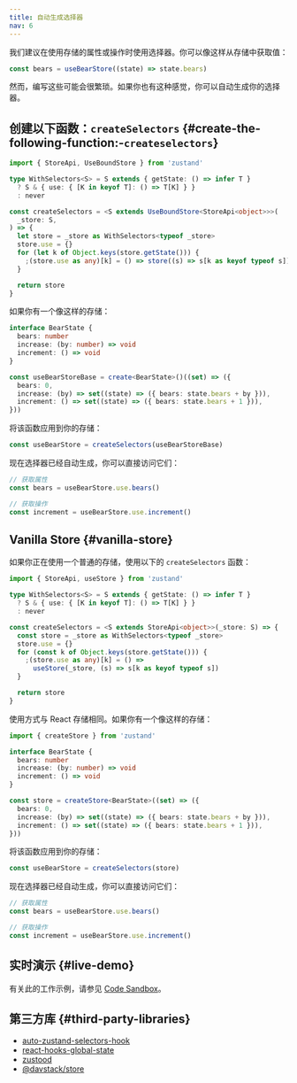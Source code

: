 ```yaml
---
title: 自动生成选择器
nav: 6
---
```


我们建议在使用存储的属性或操作时使用选择器。你可以像这样从存储中获取值：

```typescript
const bears = useBearStore((state) => state.bears)
```

然而，编写这些可能会很繁琐。如果你也有这种感觉，你可以自动生成你的选择器。

## 创建以下函数：`createSelectors` {#create-the-following-function:-`createselectors`}

```typescript
import { StoreApi, UseBoundStore } from 'zustand'

type WithSelectors<S> = S extends { getState: () => infer T }
  ? S & { use: { [K in keyof T]: () => T[K] } }
  : never

const createSelectors = <S extends UseBoundStore<StoreApi<object>>>(
  _store: S,
) => {
  let store = _store as WithSelectors<typeof _store>
  store.use = {}
  for (let k of Object.keys(store.getState())) {
    ;(store.use as any)[k] = () => store((s) => s[k as keyof typeof s])
  }

  return store
}
```

如果你有一个像这样的存储：

```typescript
interface BearState {
  bears: number
  increase: (by: number) => void
  increment: () => void
}

const useBearStoreBase = create<BearState>()((set) => ({
  bears: 0,
  increase: (by) => set((state) => ({ bears: state.bears + by })),
  increment: () => set((state) => ({ bears: state.bears + 1 })),
}))
```

将该函数应用到你的存储：

```typescript
const useBearStore = createSelectors(useBearStoreBase)
```

现在选择器已经自动生成，你可以直接访问它们：

```typescript
// 获取属性
const bears = useBearStore.use.bears()

// 获取操作
const increment = useBearStore.use.increment()
```

## Vanilla Store {#vanilla-store}

如果你正在使用一个普通的存储，使用以下的 `createSelectors` 函数：

```typescript
import { StoreApi, useStore } from 'zustand'

type WithSelectors<S> = S extends { getState: () => infer T }
  ? S & { use: { [K in keyof T]: () => T[K] } }
  : never

const createSelectors = <S extends StoreApi<object>>(_store: S) => {
  const store = _store as WithSelectors<typeof _store>
  store.use = {}
  for (const k of Object.keys(store.getState())) {
    ;(store.use as any)[k] = () =>
      useStore(_store, (s) => s[k as keyof typeof s])
  }

  return store
}
```

使用方式与 React 存储相同。如果你有一个像这样的存储：

```typescript
import { createStore } from 'zustand'

interface BearState {
  bears: number
  increase: (by: number) => void
  increment: () => void
}

const store = createStore<BearState>((set) => ({
  bears: 0,
  increase: (by) => set((state) => ({ bears: state.bears + by })),
  increment: () => set((state) => ({ bears: state.bears + 1 })),
}))
```

将该函数应用到你的存储：

```typescript
const useBearStore = createSelectors(store)
```

现在选择器已经自动生成，你可以直接访问它们：

```typescript
// 获取属性
const bears = useBearStore.use.bears()

// 获取操作
const increment = useBearStore.use.increment()
```

## 实时演示 {#live-demo}

有关此的工作示例，请参见 [Code Sandbox](https://codesandbox.io/s/zustand-auto-generate-selectors-forked-rl8v5e?file=/src/selectors.ts)。

## 第三方库 {#third-party-libraries}

- [auto-zustand-selectors-hook](https://github.com/Albert-Gao/auto-zustand-selectors-hook)
- [react-hooks-global-state](https://github.com/dai-shi/react-hooks-global-state)
- [zustood](https://github.com/udecode/zustood)
- [@davstack/store](https://www.npmjs.com/package/@davstack/store)
